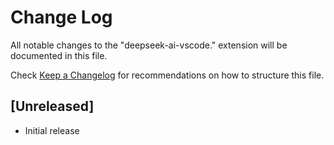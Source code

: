 # Change Log

All notable changes to the "deepseek-ai-vscode." extension will be documented in this file.

Check [Keep a Changelog](http://keepachangelog.com/) for recommendations on how to structure this file.

## [Unreleased]

- Initial release